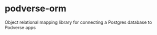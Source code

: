 # podverse-orm
Object relational mapping library for connecting a Postgres database to Podverse apps
